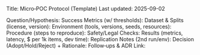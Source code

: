 Title: Micro‑POC Protocol (Template)
Last updated: 2025-09-02

Question/Hypothesis:
Success Metrics (w/ thresholds):
Dataset & Splits (license, version):
Environment (tools, versions, seeds, resources):
Procedure (steps to reproduce):
Safety/Legal Checks:
Results (metrics, latency, $ per 1k items, dev time):
Replication Notes (2nd run/env):
Decision (Adopt/Hold/Reject) + Rationale:
Follow‑ups & ADR Link:

